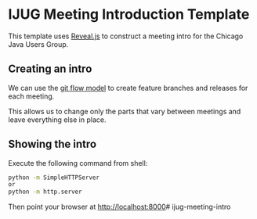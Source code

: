 # IJUG Meeting Introduction Template

This template uses [Reveal.js](https://github.com/hakimel/reveal.js/) to construct a meeting intro for the Chicago Java Users Group. 

## Creating an intro

We can use the [git flow model](http://nvie.com/posts/a-successful-git-branching-model/) to create feature branches and releases for each meeting.

This allows us to change only the parts that vary between meetings and leave everything else in place.

## Showing the intro

Execute the following command from shell:

```bash
python -m SimpleHTTPServer
or
python -m http.server
```

Then point your browser at [http://localhost:8000](http://localhost:8000)# ijug-meeting-intro
